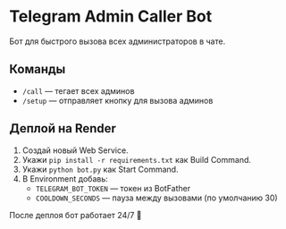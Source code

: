 # Telegram Admin Caller Bot

Бот для быстрого вызова всех администраторов в чате.

## Команды
- `/call` — тегает всех админов
- `/setup` — отправляет кнопку для вызова админов

## Деплой на Render
1. Создай новый Web Service.
2. Укажи `pip install -r requirements.txt` как Build Command.
3. Укажи `python bot.py` как Start Command.
4. В Environment добавь:
   - `TELEGRAM_BOT_TOKEN` — токен из BotFather
   - `COOLDOWN_SECONDS` — пауза между вызовами (по умолчанию 30)

После деплоя бот работает 24/7 🚀

